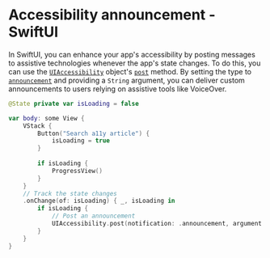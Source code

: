 # Accessibility announcement - SwiftUI

In SwiftUI, you can enhance your app's accessibility by posting messages to assistive technologies whenever the app's state changes. To do this, you can use the [`UIAccessibility`](https://developer.apple.com/documentation/uikit/uiaccessibility) object's [`post`](https://developer.apple.com/documentation/uikit/uiaccessibility/1615194-post) method. By setting the type to [`announcement`](https://developer.apple.com/documentation/uikit/uiaccessibility/notification/1620176-announcement) and providing a `String` argument, you can deliver custom announcements to users relying on assistive tools like VoiceOver.

```swift
@State private var isLoading = false

var body: some View {
    VStack {
        Button("Search a11y article") {
            isLoading = true
        }
            
        if isLoading {
            ProgressView()
        }
    }
    // Track the state changes
    .onChange(of: isLoading) { _, isLoading in
        if isLoading {
            // Post an announcement
            UIAccessibility.post(notification: .announcement, argument: "Searching for accessibility articles")
        }
    }
}
```
